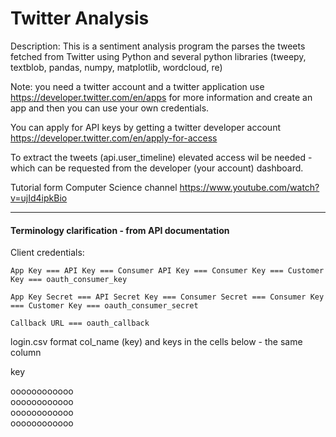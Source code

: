 # Twitter Analysis 

Description: This is a sentiment analysis program the parses the tweets fetched from Twitter using Python and several python libraries (tweepy, textblob, pandas, numpy, matplotlib, wordcloud, re)

Note: you need a twitter account and a twitter application use https://developer.twitter.com/en/apps for more information and create an app and then you can use your own credentials.

You can apply for API keys by getting a twitter developer account https://developer.twitter.com/en/apply-for-access

To extract the tweets (api.user_timeline) elevated access wil be needed - which can be requested from the developer (your account) dashboard.

Tutorial form Computer Science channel https://www.youtube.com/watch?v=ujId4ipkBio
_________________

#### Terminology clarification - from API documentation


Client credentials:

    App Key === API Key === Consumer API Key === Consumer Key === Customer Key === oauth_consumer_key
    
    App Key Secret === API Secret Key === Consumer Secret === Consumer Key === Customer Key === oauth_consumer_secret
    
    Callback URL === oauth_callback

login.csv format
col_name (key) and keys in the cells below - the same column 

key

oooooooooooo  \
oooooooooooo  \
oooooooooooo  \
oooooooooooo   



